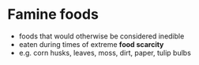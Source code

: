 # Famine foods
- foods that would otherwise be considered inedible
- eaten during times of extreme **food scarcity**
- e.g. corn husks, leaves, moss, dirt, paper, tulip bulbs